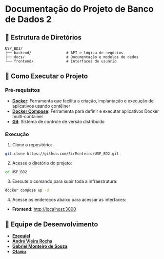 # Documentação do Projeto de Banco de Dados 2

## 📂 Estrutura de Diretórios

```plaintext
USP_BD2/
├── backend/                # API e lógica de negócios
├── docs/                   # Documentação e modelos de dados
└── frontend/               # Interfaces do usuário

```

## 🚀 Como Executar o Projeto

### Pré-requisitos

- **[Docker](https://www.docker.com/)**: Ferramenta que facilita a criação, implantação e execução de aplicativos usando contêiner
- **[Docker Compose](https://docs.docker.com/compose/)**: Ferramenta para definir e executar aplicativos Docker multi-container
- **[Git](https://git-scm.com/)**: Sistema de controle de versão distribuído

### Execução

1. Clone o repositório:
```bash
git clone https://github.com/SirMonteiro/USP_BD2.git
```

2. Acesse o diretório do projeto:
```bash
cd USP_BD2
```

3. Execute o comando para subir toda a infraestrutura:
```bash
docker compose up -d
```

4. Acesse os endereços abaixo para acessar as interfaces:
- **Frontend**: [http://localhost:3000](http://localhost:3000)


## 👥 Equipe de Desenvolvimento

- **[Ezequiel]()**
- **[André Vieira Rocha](https://github.com/AndreRochaV)**
- **[Gabriel Monteiro de Souza](https://github.com/SirMonteiro)**
- **[Otavio](https://github.com/bambans)**
